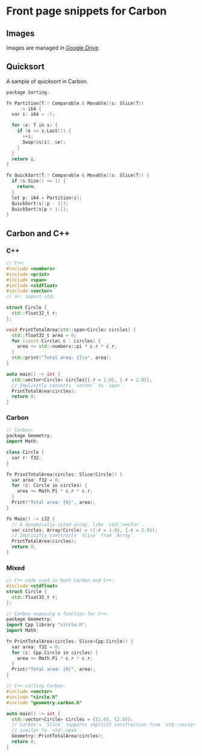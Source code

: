 # Front page snippets for Carbon

<!--
Part of the Carbon Language project, under the Apache License v2.0 with LLVM
Exceptions. See /LICENSE for license information.
SPDX-License-Identifier: Apache-2.0 WITH LLVM-exception
-->

## Images

Images are managed in
[Google Drive](https://drive.google.com/drive/folders/1QrBXiy_X74YsOueeC0IYlgyolWIhvusB).

## Quicksort

A sample of quicksort in Carbon.

```cpp
package Sorting;

fn Partition[T:! Comparable & Movable](s: Slice(T))
     -> i64 {
  var i: i64 = -1;

  for (e: T in s) {
    if (e <= s.Last()) {
      ++i;
      Swap(&s[i], &e);
    }
  }
  return i;
}

fn QuickSort[T:! Comparable & Movable](s: Slice(T)) {
  if (s.Size() <= 1) {
    return;
  }
  let p: i64 = Partition(s);
  QuickSort(s[:p - 1]);
  QuickSort(s[p + 1:]);
}
```

## Carbon and C++

### C++

```cpp
// C++:
#include <numbers>
#include <print>
#include <span>
#include <stdfloat>
#include <vector>
// or: import std;

struct Circle {
  std::float32_t r;
};

void PrintTotalArea(std::span<Circle> circles) {
  std::float32_t area = 0;
  for (const Circle& c : circles) {
    area += std::numbers::pi * c.r * c.r;
  }
  std::print("Total area: {}\n", area);
}

auto main() -> int {
  std::vector<Circle> circles{{.r = 1.0}, {.r = 2.0}};
  // Implicitly converts `vector` to `span`.
  PrintTotalArea(circles);
  return 0;
}
```

### Carbon

```cpp
// Carbon:
package Geometry;
import Math;

class Circle {
  var r: f32;
}

fn PrintTotalArea(circles: Slice(Circle)) {
  var area: f32 = 0;
  for (c: Circle in circles) {
    area += Math.Pi * c.r * c.r;
  }
  Print("Total area: {0}", area);
}

fn Main() -> i32 {
  // A dynamically sized array, like `std::vector`.
  var circles: Array(Circle) = ({.r = 1.0}, {.r = 2.0});
  // Implicitly constructs `Slice` from `Array`.
  PrintTotalArea(circles);
  return 0;
}
```

### Mixed

```cpp
// C++ code used in both Carbon and C++:
#include <stdfloat>
struct Circle {
  std::float32_t r;
};

// Carbon exposing a function for C++:
package Geometry;
import Cpp library "circle.h";
import Math;

fn PrintTotalArea(circles: Slice(Cpp.Circle)) {
  var area: f32 = 0;
  for (c: Cpp.Circle in circles) {
    area += Math.Pi * c.r * c.r;
  }
  Print("Total area: {0}", area);
}

// C++ calling Carbon:
#include <vector>
#include "circle.h"
#include "geometry.carbon.h"

auto main() -> int {
  std::vector<Circle> circles = {{1.0}, {2.0}};
  // Carbon's `Slice` supports implicit construction from `std::vector`,
  // similar to `std::span`.
  Geometry::PrintTotalArea(circles);
  return 0;
}
```

